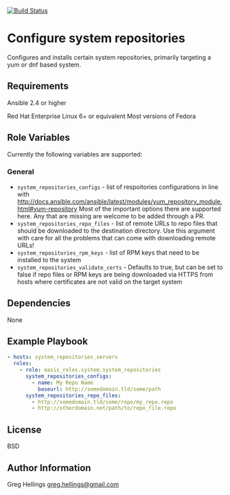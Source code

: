[![Build Status](https://travis-ci.org/oasis-roles/system_repositories.svg?branch=master)](https://travis-ci.org/oasis-roles/system_repositories)

Configure system repositories
===========

Configures and installs certain system repositories, primarily
targeting a yum or dnf based system.

Requirements
------------

Ansible 2.4 or higher

Red Hat Enterprise Linux 6+ or equivalent
Most versions of Fedora

Role Variables
--------------

Currently the following variables are supported:

### General

* `system_repositories_configs` - list of respoitories configurations
  in line with http://docs.ansible.com/ansible/latest/modules/yum_repository_module.html#yum-repository
  Most of the important options there are supported here. Any that are missing
  are welcome to be added through a PR.
* `system_repositories_repo_files` - list of remote URLs to repo files that
  should be downloaded to the destination directory. Use this argument with
  care for all the problems that can come with downloading remote URLs!
* `system_repositories_rpm_keys` - list of RPM keys that need to be installed
  to the system
* `system_repositories_validate_certs` - Defaults to true, but can be set to
  false if repo files or RPM keys are being downloaded via HTTPS from hosts where
  certificates are not valid on the target system

Dependencies
------------

None

Example Playbook
----------------

```yaml
- hosts: system_repositories_servers
  roles:
    - role: oasis_roles.system.system_repositories
      system_repositories_configs:
        - name: My Repo Name
          baseurl: http://somedomain.tld/some/path
      system_repositories_repo_files:
        - http://somedomain.tld/some/repo/my_repo.repo
        - http://otherdomain.net/path/to/repo_file.repo
```

License
-------

BSD

Author Information
------------------

Greg Hellings <greg.hellings@gmail.com>
